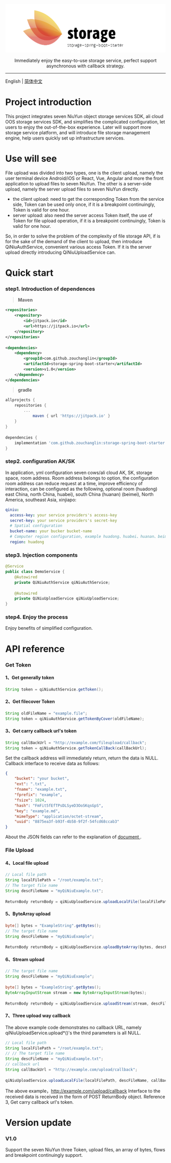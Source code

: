 ![logo](logo.png)

<div align="center">
Immediately enjoy the easy-to-use storage service, perfect support asynchronous with callback strategy.
<hr>
</div>

English | [简体中文](./README.zh-CN.md) 

# Project introduction
This project integrates seven NiuYun object storage services SDK, ali cloud OOS storage services SDK, and simplifies the complicated configuration, let users to enjoy the out-of-the-box experience.
Later will support more storage service platform, and will introduce file storage management engine, help users quickly set up infrastructure services.

# Use will see

File upload was divided into two types, one is the client upload, namely the user terminal device Android/iOS or React, Vue, Angular and more the front application to upload files to seven NiuYun.
The other is a server-side upload, namely the server upload files to seven NiuYun directly.

* the client upload: need to get the corresponding Token from the service side, Token can be used only once, if it is a breakpoint continuingly, Token is valid for one hour.
* server upload: also need the server access Token itself, the use of Token for file upload operation, if it is a breakpoint continuingly, Token is valid for one hour.

So, in order to solve the problem of the complexity of file storage API, if is for the sake of the demand of the client to upload, then introduce QiNiuAuthService, convenient various access Token. If it is the server upload directly introducing QiNiuUploadService can.

# Quick start
### step1. Introduction of dependences

> **Maven**

```xml
<repositories>
    <repository>
        <id>jitpack.io</id>
        <url>https://jitpack.io</url>
    </repository>
</repositories>

<dependencies>
    <dependency>
        <groupId>com.github.zouchanglin</groupId>
        <artifactId>storage-spring-boot-starter</artifactId>
        <version>v1.0</version>
    </dependency>
</dependencies>
```
> **gradle**

```groovy
allprojects {
    repositories {
        ...
            maven { url 'https://jitpack.io' }
    }
}

dependencies {
    implementation 'com.github.zouchanglin:storage-spring-boot-starter:v1.0'
}
```



### step2. configuration AK/SK

In application, yml configuration seven cows/ali cloud AK, SK, storage space, room address.
Room address belongs to option, the configuration room address can reduce request at a time, improve efficiency of interaction, can be configured as the following, optional room (huadong) east China, north China, huabei), south China (huanan) (beimei), North America, southeast Asia, xinjiapo:

```yml
qiniu:
  access-key: your service providers's access-key
  secret-key: your service providers's secret-key
  # Spatial configuration
  bucket-name: your bucker bucket-name
  # Computer region configuration, example huadong、huabei、huanan、beimei、xinjiapo
  region: huadong
```

### step3. Injection components

```java
@Service
public class DemoService {
    @Autowired
    private QiNiuAuthService qiNiuAuthService;

    @Autowired
    private QiNiuUploadService qiNiuUploadService;
}
```

### step4. Enjoy the process

Enjoy benefits of simplified configuration.



# API reference


### Get Token

#### 1、Get generally token

```java
String token = qiNiuAuthService.getToken();
```

#### 2、Get filecover Token

```java
String oldFileName = "example.file";
String token = qiNiuAuthService.getTokenByCover(oldFileName);
```

#### 3、Get carry callback url's token

```java
String callBackUrl = "http://example.com/fileupload/callback";
String token = qiNiuAuthService.getTokenCallBack(callBackUrl);
```

Set the callback address will immediately return, return the data is NULL. Callback interface to receive data as follows:

```json
{
	"bucket": "your bucket",
	"ext": ".txt",
	"fname": "example.txt",
	"fprefix": "example",
	"fsize": 1024,
	"hash": "FmFit5fEfTPsDLSyeD3OoSKqsGpS",
	"key": "example.md",
	"mimeType": "application/octet-stream",
	"uuid": "8875ea3f-b93f-4b58-9f2f-54fcd68ccab3"
}
```

About the JSON fields can refer to the explanation of [document ](https://developer.qiniu.com/kodo/manual/1235/vars#magicvar).

### File Upload

#### 4、Local file upload

```java
// Local file path
String localFilePath = "/root/example.txt";
// The target file name
String descFileName = "myQiNiuExample.txt";

ReturnBody returnBody = qiNiuUploadService.uploadLocalFile(localFilePath, descFileName, null);
```

#### 5、ByteArray upload

```java
byte[] bytes = "ExampleString".getBytes();
// The target file name
String descFileName = "myQiNiuExample";

ReturnBody returnBody = qiNiuUploadService.uploadByteArray(bytes, descFileName, null);
```

#### 6、Stream upload

```java
// The target file name
String descFileName = "myQiNiuExample";

byte[] bytes = "ExampleString".getBytes();
ByteArrayInputStream stream = new ByteArrayInputStream(bytes);

ReturnBody returnBody = qiNiuUploadService.uploadStream(stream, descFileName, null);
```

#### 7、Three upload way callback

The above example code demonstrates no callback URL, namely qiNiuUploadService.upload*()'s the third parameters is all NULL.

```java
// Local file path
String localFilePath = "/root/example.txt";
// // The target file name
String descFileName = "myQiNiuExample.txt";
// callback url
String callBackUrl = "http://example.com/upload/callback";

qiNiuUploadService.uploadLocalFile(localFilePath, descFileName, callBackUrl);
```

The above example，http://example.com/upload/callback Interface to the received data is received in the form of POST ReturnBody object. Reference 3, Get carry callback url's token.

# Version update

### V1.0

Support the seven NiuYun three Token, upload files, an array of bytes, flows and breakpoint continuingly support.
